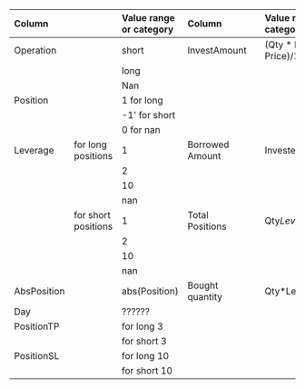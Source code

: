 |Column| |Value range or category|Column| |Value range or category|
|:----|:----|:----|:----|:----|:----|
|Operation| |short|InvestAmount| |(Qty * Leverage * Price)/100|
| | |long| | | |
| | |Nan| | | |
|Position| |1 for long| | | |
| | |-1' for short| | | |
| | |0 for nan| | | |
|Leverage|for long positions|1|Borrowed Amount| |InvestedAmount*99|
| | |2| | | |
| | |10| | | |
| | |nan| | | |
| |for short positions|1|Total Positions| |Qty*Leverage*Price|
| | |2| | | |
| | |10| | | |
| | |nan| | | |
|AbsPosition| |abs(Position)|Bought quantity| |Qty*Leverage|
|Day| |??????| | | |
|PositionTP| |for long  3| | | |
| | |for short 3| | | |
|PositionSL| |for long 10| | | |
| | |for short 10| | | |

